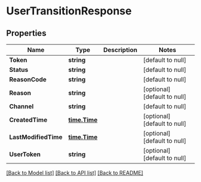 # UserTransitionResponse

## Properties
Name | Type | Description | Notes
------------ | ------------- | ------------- | -------------
**Token** | **string** |  | [default to null]
**Status** | **string** |  | [default to null]
**ReasonCode** | **string** |  | [default to null]
**Reason** | **string** |  | [optional] [default to null]
**Channel** | **string** |  | [default to null]
**CreatedTime** | [**time.Time**](time.Time.md) |  | [optional] [default to null]
**LastModifiedTime** | [**time.Time**](time.Time.md) |  | [optional] [default to null]
**UserToken** | **string** |  | [optional] [default to null]

[[Back to Model list]](../README.md#documentation-for-models) [[Back to API list]](../README.md#documentation-for-api-endpoints) [[Back to README]](../README.md)


